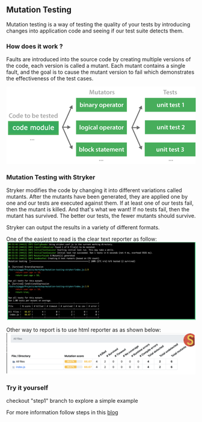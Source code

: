 ## Mutation Testing

Mutation testing is a way of testing the quality of your tests by introducing changes into application code and seeing if our test suite detects them.

### How does it work ?

Faults are introduced into the source code by creating multiple versions of the code, each version is called a mutant. Each mutant contains a single fault, and the goal is to cause the mutant version to fail which demonstrates the effectiveness of the test cases.

![Screenshot](screenshots/mutation.png)

### Mutation Testing with Stryker 

Stryker modifies the code by changing it into different variations called mutants. After the mutants have been generated, they are applied one by one and our tests are executed against them. If at least one of our tests fail, then the mutant is killed. And that's what we want! If no tests fail, then the mutant has survived. The better our tests, the fewer mutants should survive.

Stryker can output the results in a variety of different formats. 

One of the easiest to read is the clear text reporter as follow:
![Screenshot](screenshots/cleartext.png)

Other way to report is to use html reporter as as shown below:
![Screenshot](screenshots/htmlreport.png)

### Try it yourself

checkout "step1" branch to explore a simple example  

For more information follow steps in this [blog](https://medium.com/@priyanka.jagga/introduction-to-mutation-testing-with-stryker-1338451ad4e5)